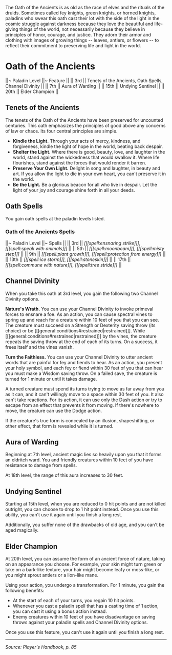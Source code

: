 The Oath of the Ancients is as old as the race of elves and the rituals of the druids. Sometimes called fey knights, green knights, or horned knights, paladins who swear this oath cast their lot with the side of the light in the cosmic struggle against darkness because they love the beautiful and life-giving things of the world, not necessarily because they believe in principles of honor, courage, and justice. They adorn their armor and clothing with images of growing things -- leaves, antlers, or flowers -- to reflect their commitment to preserving life and light in the world.

# Oath of the Ancients

||~ Paladin Level ||~ Feature ||
|| 3rd || Tenets of the Ancients, Oath Spells, Channel Divinity ||
|| 7th || Aura of Warding ||
|| 15th || Undying Sentinel ||
|| 20th || Elder Champion ||

## Tenets of the Ancients

The tenets of the Oath of the Ancients have been preserved for uncounted centuries. This oath emphasizes the principles of good above any concerns of law or chaos. Its four central principles are simple.

* **Kindle the Light.** Through your acts of mercy, kindness, and forgiveness, kindle the light of hope in the world, beating back despair.
* **Shelter the Light.** Where there is good, beauty, love, and laughter in the world, stand against the wickedness that would swallow it. Where life flourishes, stand against the forces that would render it barren.
* **Preserve Your Own Light.** Delight in song and laughter, in beauty and art. If you allow the light to die in your own heart, you can't preserve it in the world.
* **Be the Light.** Be a glorious beacon for all who live in despair. Let the light of your joy and courage shine forth in all your deeds.

## Oath Spells

You gain oath spells at the paladin levels listed.

### Oath of the Ancients Spells

||~ Paladin Level ||~ Spells ||
|| 3rd || *[[[spell:ensnaring strike]]]*, *[[[spell:speak with animals]]]* ||
|| 5th || *[[[spell:moonbeam]]]*, *[[[spell:misty step]]]* ||
|| 9th || *[[[spell:plant growth]]]*, *[[[spell:protection from energy]]]* ||
|| 13th || *[[[spell:ice storm]]]*, *[[[spell:stoneskin]]]* ||
|| 17th || *[[[spell:commune with nature]]]*, *[[[spell:tree stride]]]* ||

## Channel Divinity

When you take this oath at 3rd level, you gain the following two Channel Divinity options.

**Nature's Wrath.** You can use your Channel Divinity to invoke primeval forces to ensnare a foe. As an action, you can cause spectral vines to spring up and reach for a creature within 10 feet of you that you can see. The creature must succeed on a Strength or Dexterity saving throw (its choice) or be [[[general:conditions#restrained|restrained]]]. While [[[general:conditions#restrained|restrained]]] by the vines, the creature repeats the saving throw at the end of each of its turns. On a success, it frees itself and the vines vanish.

**Turn the Faithless.** You can use your Channel Divinity to utter ancient words that are painful for fey and fiends to hear. As an action, you present your holy symbol, and each fey or fiend within 30 feet of you that can hear you must make a Wisdom saving throw. On a failed save, the creature is turned for 1 minute or until it takes damage.

A turned creature must spend its turns trying to move as far away from you as it can, and it can't willingly move to a space within 30 feet of you. It also can't take reactions. For its action, it can use only the Dash action or try to escape from an effect that prevents it from moving. If there's nowhere to move, the creature can use the Dodge action.

If the creature's true form is concealed by an illusion, shapeshifting, or other effect, that form is revealed while it is turned.

## Aura of Warding

Beginning at 7th level, ancient magic lies so heavily upon you that it forms an eldritch ward. You and friendly creatures within 10 feet of you have resistance to damage from spells.

At 18th level, the range of this aura increases to 30 feet.

## Undying Sentinel

Starting at 15th level, when you are reduced to 0 hit points and are not killed outright, you can choose to drop to 1 hit point instead. Once you use this ability, you can't use it again until you finish a long rest.

Additionally, you suffer none of the drawbacks of old age, and you can't be aged magically.

## Elder Champion

At 20th level, you can assume the form of an ancient force of nature, taking on an appearance you choose. For example, your skin might turn green or take on a bark-like texture, your hair might become leafy or moss-like, or you might sprout antlers or a lion-like mane.

Using your action, you undergo a transformation. For 1 minute, you gain the following benefits:

* At the start of each of your turns, you regain 10 hit points.
* Whenever you cast a paladin spell that has a casting time of 1 action, you can cast it using a bonus action instead.
* Enemy creatures within 10 feet of you have disadvantage on saving throws against your paladin spells and Channel Divinity options.

Once you use this feature, you can't use it again until you finish a long rest.

----

*Source: Player's Handbook, p. 85*